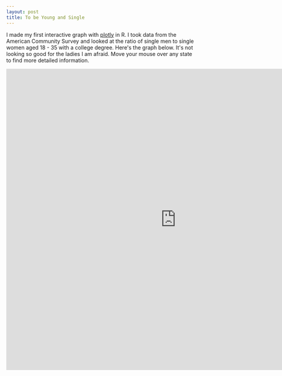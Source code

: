 ```yaml
---
layout: post
title: To be Young and Single
---
```

I made my first interactive graph with [plotly]("plot.ly") in R. I took data from the American Community Survey and looked at the ratio of single men to single women aged 18 - 35 with a college degree. Here's the graph below. It's not looking so good for the ladies I am afraid. Move your mouse over any state to find more detailed information.

<iframe width="900" height="800" frameborder="0" scrolling="no" src="https://plot.ly/~apapiu/0.embed"></iframe>
